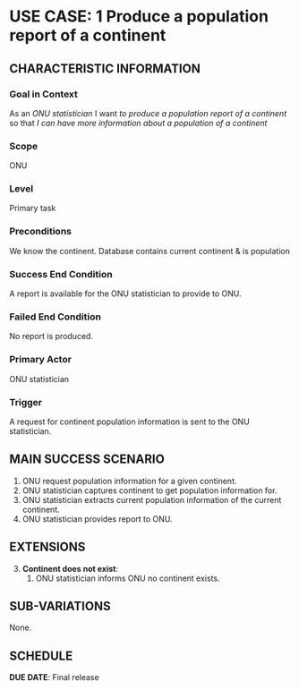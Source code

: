 # USE CASE: 1  Produce a population report of a continent

## CHARACTERISTIC INFORMATION

### Goal in Context

As an *ONU statistician* I want *to produce a population report of a continent* so that *I can have more information about a population of a continent*

### Scope

ONU

### Level

Primary task

### Preconditions

We know the continent.  Database contains current continent & is population

### Success End Condition

A report is available for the ONU statistician to provide to ONU.

### Failed End Condition

No report is produced.

### Primary Actor

ONU statistician

### Trigger

A request for continent population information is sent to the ONU statistician.

## MAIN SUCCESS SCENARIO

1. ONU request population information for a given continent.
2. ONU statistician captures continent to get population information for.
3. ONU statistician extracts current population information of the current continent.
4. ONU statistician provides report to ONU.

## EXTENSIONS

3. **Continent does not exist**:
    1. ONU statistician informs ONU no continent exists.

## SUB-VARIATIONS

None.

## SCHEDULE

**DUE DATE**: Final release 
